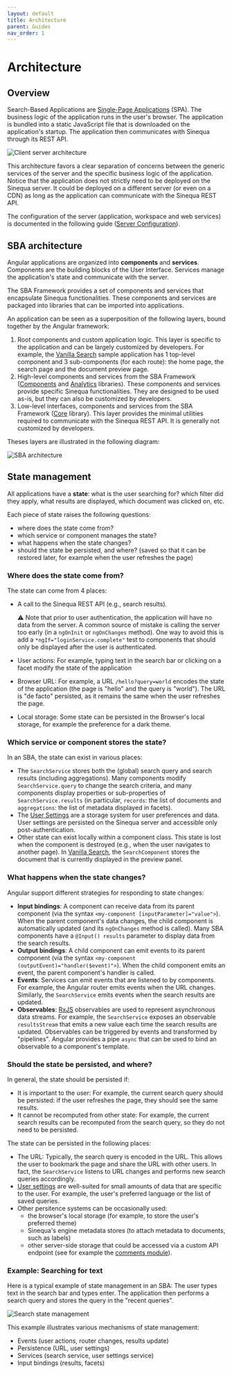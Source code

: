 ```yaml
---
layout: default
title: Architecture
parent: Guides
nav_order: 1
---
```


# Architecture

## Overview

Search-Based Applications are [Single-Page Applications](https://en.wikipedia.org/wiki/Single-page_application) (SPA). The business logic of the application runs in the user's browser. The application is bundled into a static JavaScript file that is downloaded on the application's startup. The application then communicates with Sinequa through its REST API.

![Client server architecture](../assets/guides/client-server.png)

This architecture favors a clear separation of concerns between the generic services of the server and the specific business logic of the application. Notice that the application does not strictly need to be deployed on the Sinequa server. It could be deployed on a different server (or even on a CDN) as long as the application can communicate with the Sinequa REST API.

The configuration of the server (application, workspace and web services) is documented in the following guide ([Server Configuration](2-server-config.html)).

## SBA architecture

Angular applications are organized into **components** and **services**. Components are the building blocks of the User Interface. Services manage the application's state and communicate with the server.

The SBA Framework provides a set of components and services that encapsulate Sinequa functionalities. These components and services are packaged into libraries that can be imported into applications.

An application can be seen as a superposition of the following layers, bound together by the Angular framework:

1. Root components and custom application logic. This layer is specific to the application and can be largely customized by developers. For example, the [Vanilla Search](../apps/2-vanilla-search.html) sample application has 1 top-level component and 3 sub-components (for each route): the home page, the search page and the document preview page.
2. High-level components and services from the SBA Framework ([Components](../libraries/components/components.html) and [Analytics](../libraries/analytics/analytics.html) libraries). These components and services provide specific Sinequa functionalities. They are designed to be used as-is, but they can also be customized by developers.
3. Low-level interfaces, components and services from the SBA Framework ([Core](../libraries/core/core.html) library). This layer provides the minimal utilities required to communicate with the Sinequa REST API. It is generally not customized by developers.

Theses layers are illustrated in the following diagram:

![SBA architecture](../assets/guides/sba-architecture.png)

## State management

All applications have a **state**: what is the user searching for? which filter did they apply, what results are displayed, which document was clicked on, etc.

Each piece of state raises the following questions:
- where does the state come from?
- which service or component manages the state?
- what happens when the state changes?
- should the state be persisted, and where? (saved so that it can be restored later, for example when the user refreshes the page)

### Where does the state come from?

The state can come from 4 places:

- A call to the Sinequa REST API (e.g., search results).

  ⚠️ Note that prior to user authentication, the application will have no data from the server. A common source of mistake is calling the server too early (in a `ngOnInit` or `ngOnChanges` method). One way to avoid this is add a `*ngIf="loginService.complete"` test to components that should only be displayed after the user is authenticated.

- User actions: For example, typing text in the search bar or clicking on a facet modify the state of the application
- Browser URL: For example, a URL `/hello?query=world` encodes the state of the application (the page is "hello" and the query is "world"). The URL is "de facto" persisted, as it remains the same when the user refreshes the page.
- Local storage: Some state can be persisted in the Browser's local storage, for example the preference for a dark theme.

### Which service or component stores the state?

In an SBA, the state can exist in various places:

- The `SearchService` stores both the (global) search query and search results (including aggregations). Many components modify `SearchService.query` to change the search criteria, and many components display properties or sub-properties of `SearchService.results` (in particular, `records`: the list of documents and `aggregations`: the list of metadata displayed in facets).
- The [User Settings](../libraries/components/user-settings.html) are a storage system for user preferences and data. User settings are persisted on the Sinequa server and accessible only post-authentication.
- Other state can exist locally within a component class. This state is lost when the component is destroyed (e.g., when the user navigates to another page). In [Vanilla Search](../apps/2-vanilla-search.html), the `SearchComponent` stores the document that is currently displayed in the preview panel.

### What happens when the state changes?

Angular support different strategies for responding to state changes:

- **Input bindings**: A component can receive data from its parent component (via the syntax `<my-component [inputParameter]="value">`). When the parent component's data changes, the child component is automatically updated (and its `ngOnChanges` method is called). Many SBA components have a `@Input() results` parameter to display data from the search results.
- **Output bindings**: A child component can emit events to its parent component (via the syntax `<my-component (outputEvent)="handler($event)">`). When the child component emits an event, the parent component's handler is called.
- **Events**: Services can emit events that are listened to by components. For example, the Angular router emits events when the URL changes. Similarly, the `SearchService` emits events when the search results are updated.
- **Observables**: [RxJS](https://rxjs.dev/) observables are used to represent asynchronous data streams. For example, the `SearchService` exposes an observable `resultsStream` that emits a new value each time the search results are updated. Observables can be triggered by events and transformed by "pipelines". Angular provides a pipe `async` that can be used to bind an observable to a component's template.

### Should the state be persisted, and where?

In general, the state should be persisted if:

- It is important to the user: For example, the current search query should be persisted: if the user refreshes the page, they should see the same results.
- It cannot be recomputed from other state: For example, the current search results can be recomputed from the search query, so they do not need to be persisted.

The state can be persisted in the following places:

- The URL: Typically, the search query is encoded in the URL. This allows the user to bookmark the page and share the URL with other users. In fact, the `SearchService` listens to URL changes and performs new search queries accordingly.
- [User settings](../libraries/components/user-settings.html) are well-suited for small amounts of data that are specific to the user. For example, the user's preferred language or the list of saved queries.
- Other persitence systems can be occasionally used:
  - the browser's local storage (for example, to store the user's preferred theme)
  - Sinequa's engine metadata stores (to attach metadata to documents, such as labels)
  - other server-side storage that could be accessed via a custom API endpoint (see for example the [comments module](../libraries/components/comments.md)).

### Example: Searching for text

Here is a typical example of state management in an SBA: The user types text in the search bar and types enter. The application then performs a search query and stores the query in the "recent queries".

![Search state management](../assets/guides/state-management.png)

This example illustrates various mechanisms of state management:
- Events (user actions, router changes, results update)
- Persistence (URL, user settings)
- Services (search service, user settings service)
- Input bindings (results, facets)
